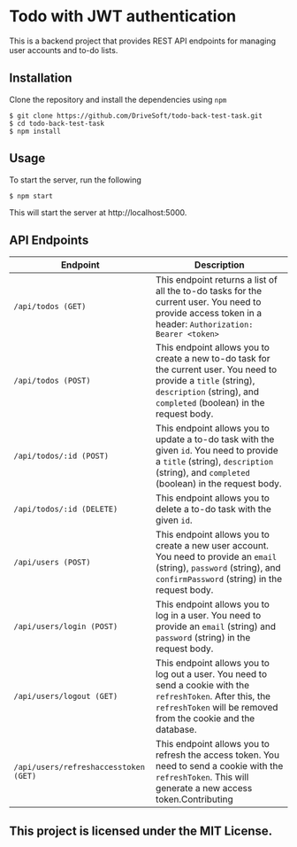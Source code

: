 # Todo with JWT authentication

This is a backend project that provides REST API endpoints for managing user accounts and to-do lists.

## Installation

Clone the repository and install the dependencies using ```npm```
```shell
$ git clone https://github.com/DriveSoft/todo-back-test-task.git
$ cd todo-back-test-task
$ npm install
```

## Usage

To start the server, run the following
```shell
$ npm start
```

This will start the server at http://localhost:5000.

## API Endpoints

|Endpoint|Description|
|--------|-----------|
|```/api/todos (GET)```| This endpoint returns a list of all the to-do tasks for the current user. You need to provide access token in a header: ```Authorization: Bearer <token>```|
|```/api/todos (POST)```|This endpoint allows you to create a new to-do task for the current user. You need to provide a ```title``` (string), ```description``` (string), and ```completed``` (boolean) in the request body.|
|```/api/todos/:id (POST)```|This endpoint allows you to update a to-do task with the given ```id```. You need to provide a ```title``` (string), ```description``` (string), and ```completed``` (boolean) in the request body.
|```/api/todos/:id (DELETE)```|This endpoint allows you to delete a to-do task with the given ```id```.
|```/api/users (POST)```|This endpoint allows you to create a new user account. You need to provide an ```email``` (string), ```password``` (string), and ```confirmPassword``` (string) in the request body.
|```/api/users/login (POST)```|This endpoint allows you to log in a user. You need to provide an ```email``` (string) and ```password``` (string) in the request body.
|```/api/users/logout (GET)```|This endpoint allows you to log out a user. You need to send a cookie with the ```refreshToken```. After this, the ```refreshToken``` will be removed from the cookie and the database.
|```/api/users/refreshaccesstoken (GET)```|This endpoint allows you to refresh the access token. You need to send a cookie with the ```refreshToken```. This will generate a new access token.Contributing


## This project is licensed under the MIT License. 

